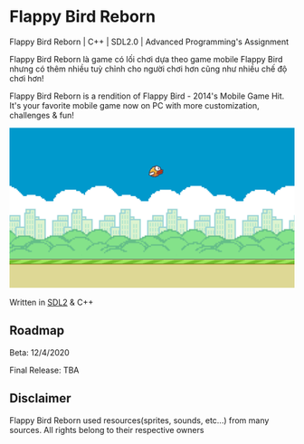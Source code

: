 # Flappy Bird Reborn

Flappy Bird Reborn | C++ | SDL2.0 | Advanced Programming's Assignment

Flappy Bird Reborn là game có lối chơi dựa theo game mobile Flappy Bird nhưng có thêm nhiều tuỳ chỉnh cho người chơi hơn cũng như nhiều chế độ chơi hơn!

Flappy Bird Reborn is a rendition of Flappy Bird - 2014's Mobile Game Hit. It's your favorite mobile game now on PC with more customization, challenges & fun!

![Image Of Flappy Bird Reborn Alpha](https://github.com/neeooneeoon/flappybirdreborn/raw/master/Other/fppbeta.png)

Written in [SDL2](https://www.libsdl.org/) & C++ 

## Roadmap

Beta: 12/4/2020

Final Release: TBA

## Disclaimer

Flappy Bird Reborn used resources(sprites, sounds, etc...) from many sources. All rights belong to their respective owners
